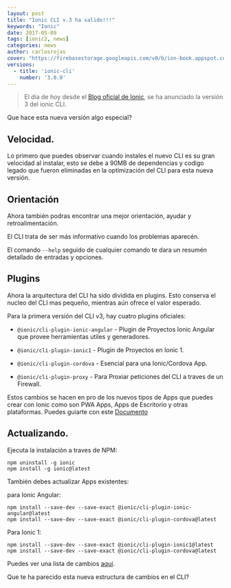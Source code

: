 ```yaml
---
layout: post
title: "Ionic CLI v.3 ha salido!!!"
keywords: "Ionic"
date: 2017-05-09
tags: [ionic2, news]
categories: news
author: carlosrojas
cover: "https://firebasestorage.googleapis.com/v0/b/ion-book.appspot.com/o/posts%2F2017-05-09-ionic-cli-v3%2Fnew-cli%20(1).jpg?alt=media&token=d2c114bd-2baf-4faa-a4fc-cc41090f85ad"
versions:
  - title: 'ionic-cli'
    number: '3.0.0'
---
```

> El dia de hoy desde el [Blog oficial de Ionic](http://blog.ionic.io/announcing-ionic-cli-v3/), se ha anunciado la versión 3 del ionic CLI.

<amp-img width="700" height="450" layout="responsive" src="https://firebasestorage.googleapis.com/v0/b/ion-book.appspot.com/o/posts%2F2017-05-09-ionic-cli-v3%2Fnew-cli%20(1).jpg?alt=media&token=d2c114bd-2baf-4faa-a4fc-cc41090f85ad"></amp-img> 

Que hace esta nueva versión algo especial?

## Velocidad.

Lo primero que puedes observar cuando instales el nuevo CLI es su gran velocidad al instalar, esto se debe a 90MB de dependencias y codigo legado que fueron eliminadas en la optimización del CLI para esta nueva versión.

## Orientación

Ahora también podras encontrar una mejor orientación, ayudar y retroalimentación.

El CLI trata de ser más informativo cuando los problemas aparecén.

El comando ````--help```` seguido de cualquier comando  te dara un resumén detallado de entradas y opciones.

<amp-img width="700" height="387" layout="responsive" src="https://firebasestorage.googleapis.com/v0/b/ion-book.appspot.com/o/posts%2F2017-05-09-ionic-cli-v3%2Fcli-help.jpg?alt=media&token=083abced-383a-4e13-ae13-a38e82304c6d"></amp-img> 

## Plugins

Ahora la arquitectura del CLI ha sido dividida en plugins. Esto conserva el nucleo del CLI mas pequeño, mientras aún ofrece el valor esperado.

Para la primera versión del CLI v3, hay cuatro plugins oficiales:

* ````@ionic/cli-plugin-ionic-angular```` - Plugin de Proyectos Ionic Angular que provee herramientas utiles y generadores.

* ````@ionic/cli-plugin-ionic1```` - Plugin de Proyectos en Ionic 1.

* ````@ionic/cli-plugin-cordova```` - Esencial para una Ionic/Cordova App.

* ````@ionic/cli-plugin-proxy```` - Para Proxiar peticiones del CLI a traves de un Firewall.

Estos cambios se hacen en pro de los nuevos tipos de Apps que puedes crear con Ionic como son PWA Apps, Apps de Escritorio y otras plataformas. Puedes guiarte con este [Documento](https://docs.google.com/document/d/1r8nTAaJ5hLIJ1DCwBozU-JGV480Du0xCMIg2dj3JRQo/edit?usp=sharing)

## Actualizando.

Ejecuta la instalación a traves de NPM:

````
npm uninstall -g ionic
npm install -g ionic@latest

````

También debes actualizar Apps existentes:

para Ionic Angular:

````
npm install --save-dev --save-exact @ionic/cli-plugin-ionic-angular@latest
npm install --save-dev --save-exact @ionic/cli-plugin-cordova@latest
````

Para Ionic 1:

````
npm install --save-dev --save-exact @ionic/cli-plugin-ionic1@latest
npm install --save-dev --save-exact @ionic/cli-plugin-cordova@latest
````

Puedes ver una lista de cambios [aquí](https://github.com/driftyco/ionic-cli/blob/master/CHANGELOG.md#changes-from-cli-2).

Que te ha parecido esta nueva estructura de cambios en el CLI? 


